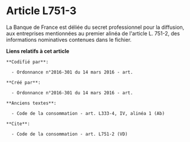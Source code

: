 # Article L751-3

La Banque de France est déliée du secret professionnel pour la diffusion, aux entreprises mentionnées au premier alinéa de
l'article L. 751-2, des informations nominatives contenues dans le fichier.

**Liens relatifs à cet article**

	**Codifié par**:

	  - Ordonnance n°2016-301 du 14 mars 2016 - art.

	**Créé par**:

	  - Ordonnance n°2016-301 du 14 mars 2016 - art.

	**Anciens textes**:

	  - Code de la consommation - art. L333-4, IV, alinéa 1 (Ab)

	**Cite**:

	  - Code de la consommation - art. L751-2 (VD)
